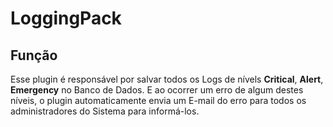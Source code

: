 # LoggingPack

## Função

Esse plugin é responsável por salvar todos os Logs de nívels **Critical**, **Alert**, **Emergency** no Banco de Dados. E ao ocorrer um erro de algum destes níveis, o plugin automaticamente envia um E-mail do erro para todos os administradores do Sistema para informá-los.